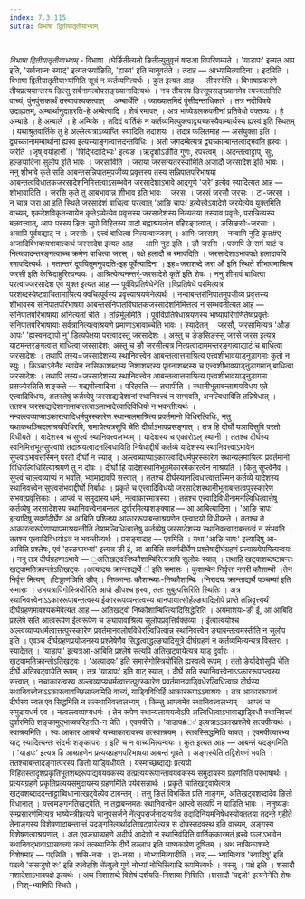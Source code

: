 ```yaml
---
index: 7.3.115
sutra: विभाषा द्वितीयातृतीयाभ्याम्

---
```

_विभाषा द्वितीयातृतीयाभ्याम्_ - विभाषा ।घेर्ङिती॑त्यतो ङितीत्युनुवृत्तं षष्ठआ विपरिणम्यते । 'याडापः' इत्यत आप इति, 'सर्वनाम्नः स्याट्' इत्यतःस्या॑ङिति, 'ह्यस्व' इति चानुवर्तते । तदाह — आभ्यामित्यादिना । इदमिति ।विभाषा द्वितीयातृतीयाभ्या॑मिति सूत्रं न कर्तव्यमित्यर्थः । कुत इत्यत आह — तीयस्येति । विभाषाप्रकरणे तीयप्रत्ययान्तस्य ङित्सु सर्वनामत्वोपसङ्ख्यानादित्यर्थः । नच तीयस्य ङित्सूपसङ्ख्यानमेव त्यज्यतामिति वाच्यं, पुंनपुंसकार्थं तस्यावश्यकत्वात् । अम्बार्थेति । व्याख्यातमिदं पुंसीदन्ताधिकारे । तत्र नदीविषये उदाह्यतम्, अम्बार्थानुदाहरति-हे अम्बेत्यादि । शेषं रमावत् । अत्र भाष्येडलकवतीनां प्रतिषेधो वक्तव्यः । हे अम्बाडे । हे अम्बाले । हे अम्बिके । तदिदं वार्तिकं न कर्तव्यमित्युक्त्वाद्व्यच्कस्यैवाम्बार्थस्य ह्यस्व॑ इति स्थितम् । यथाश्रुतवार्तिके तु हे अल्लेत्यत्राऽव्याप्तिः स्यादिति तदाशयः । तदत्र फलितमाह — असंयुक्ता इति । द्व्यच्कानामम्बार्थानां ह्यस्व इत्यस्याङ्गत्वात्तदन्तविधिः । अतो जगदम्बेत्यत्र द्व्यच्काम्बान्तत्वाद्भवति ह्रस्वः । जरेति ।जृष् वयोहानौ॑ । 'षिद्भिदादिभ्यः' इत्यङ ।ऋदृशोऽङी॑ति गुणः, रपरत्वम् । अदन्तत्वाट्टाप्, सुः, हल्ङ्यादिना सुलोप इति भावः । जरसाविति । जराया जरसन्यतरस्या॑मिति अजादौ जरसादेश इति भावः । ननु शीभावे कृते सति आबन्तसन्निपातमुपजीव्य प्रवृत्तस्य तस्य सन्निपातपरिभाषया आबन्तत्वविधातकजरसादेशनिमित्तत्वाऽसम्भवेन जरसादेशाऽभावे आद्गुणे 'जरे' इत्येव स्यादित्यत आह — शोभावादिति । जरसि कृते तु आबभावान्न शीभाव इति भावः । जरसः । जरसं जरसौ जरसः । टा-जरसा । न चात्र जरा आ इति स्थिते जरसादेशं बाधित्वा परत्वात् 'आङि चापः' इत्येत्त्वेऽयादेशे जरयेत्येव युक्तमिति वाच्यम्, एकदेशविकृतन्यायेन कृतेऽप्येत्येव प्रवृत्तस्य जरसादेशस्य नित्यतया तस्याव प्रवृत्तेः, परान्नित्यस्य बलवत्त्वात्, आपः परस्य ङितः सुपो विहितस्य याटो बह्वाश्रयत्वेन बहिरङ्गत्वात् । ङसिङसोः-जरसाः । अत्रापि पूर्ववद्याट् न । जरसोः । एत्त्वं बाधित्वा नित्यत्वाज्जरम् । आमि-जरसाम् । नन्वामि नुटि कृत#ए अजादिविभक्त्यभावात्कथं जरसादेश इत्यत आह — आमि नुट इति । ङौ जरसि । परमपि ङे रामं याटं च नित्य्त्वादन्तरङ्गत्वाच्च क्रमेण बाधित्वा जरस् । पक्षे हलादौ च रमावदिति । जरसादेशाऽभावपक्षे हलादावपि रमावदित्यर्थः । मतान्तरं दूषयितुमनुवदति-इह पूर्वेत्यादिना । इह=जराशब्दे जरा औ इति स्थिते शीभावमाश्रित्य जरसी इति केचिदाहुरित्यन्वयः । आश्रित्येत्यनन्तरं-॒जरसादेशे कृते॑ इति शेषः । ननु शीभावं बाधित्वा परत्वाज्जरसादेश एव युक्त इत्यत आह — पूर्वविप्रतिषेधेनेति ।विप्रतिषेधे पर॑मित्यत्र परशब्दस्येष्टवाचितामाश्रित्य क्वचित्पूर्वस्य प्रवृत्त्याश्रयणेनेत्यर्थः । नन्वाबन्तसंनिपातमुपजीव्य प्रवृत्तस्य शीभावस्य संनिपातपरिभाषया आबन्तसंनिपातविघातकजरसादेशनिमित्तत्वं न सम्भवतीत्यत आह — संनिपातपरिभाषाया अनित्यतां चेति । तन्निर्मूलमिति । पूर्वविप्रतिषेधाश्रयणस्य भाष्यापरिगणितेष्वप्रवृत्तेः संनिपातपरिभाषायाः सर्वत्रानित्यत्वाश्रयणे प्रमाणाऽभावाच्चेति भावः । स्यादेतत् । जरसौ, जरसामित्यत्र 'औङ आपः' 'ह्यस्वनद्यापो नु' डित्यपेक्षया परत्वादस्तु जरसादेशः । अस्तु च ङेङसिङस्सु जरसे जरस इत्यत्र याटमन्तरङ्गत्वात् बाधित्वा जरसादेशः, अस्तु च ङौ जरसीत्यत्र नित्यत्वादाममन्तरङ्गत्वाद्याटं च बाधित्वा जरसादेशः । तथापि तस्य=जरसादेशस्य स्थानिवत्त्वेन आबन्तत्वात्तमाश्रित्य एत्त्वशीभावयाड्नुडागमाः कुतो न स्युः । किञ्चाऽनेनैव न्यायेन नासिकाशब्दस्य निशाशब्दस्य पृतनाशब्दस्य च एत्त्वशीभावयाड्नुडागमान् बाधित्वा जरसादेशः । तथापि तस्य=जरसादेशस्य स्थानिवत्त्वेन आबन्तत्वात्तमाश्रित्य एत्त्वशीभावयाड्नुडागमा प्रसज्येरन्निति शङ्कते — यद्यपीत्यादिना । परिहरति — तथापीति । स्थानीभूताबन्ताश्रयविधय एते एत्त्वादिविधयः, अतस्तेषु कर्तव्येषु जरसाद्यादेशानां स्थानिवत्त्वं न सम्भवति, अनल्विधाविति तन्निषेधात् । ततश्च जरसाद्यादेशानामाबन्तत्वाऽलाभादेत्त्वादिविधियो न भवन्तीत्यर्थः । नन्वल्त्वव्याप्याऽकारत्वादिधर्मपुरस्कारेण स्थान्यलमाश्रित्य प्रवर्तमानो विधिरल्विधिः, नतु यथाकथञ्चिदलाश्रयविधिरपि, रामायेत्यत्रसुपि चे॑ति दीर्घाऽभावप्रसङ्गात् । तत्र हि दीर्घो यञादिसुपि परतो विधीयते । यादेशस्य च सुप्त्वं स्थानिवत्त्वलभ्यम् । यादेशस्य च एकारोऽल् स्थानी । ततश्च दीर्घस्य स्वनिमित्तभूतसुप्त्वांशे तदाश्रयत्वादनल्विधाविति निषेधाद्दीर्घे कर्तव्ये यादेशस्य स्थानिवत्त्वाऽभावेन सुप्त्वाऽभावत्तस्मिन् परतो दीर्घो न स्यात् । अल्त्वब्याप्याऽकारत्वादिधर्मपुरस्कारेण स्थान्यलमाश्रित्य प्रवर्तमानो विधिरल्विधिरित्याश्रयणे तु न दोषः । दीर्घो हि यादेशस्थानिभूतमेकारमेकारत्वेन नाश्रयति । किंतु सुप्त्वेनैव । सुप्त्वं चाल्त्वव्याप्यं न भवति, भ्यामादावपि सत्त्वात् । ततश्च दीर्घस्यानल्विधात्वात्तस्मिन् कर्तव्ये यादेशस्य स्थानिवत्त्वेन सुप्त्वसंभवाद्दीर्घो निर्बाधः । प्रकृते च एत्त्वादिविधयो जरसादेशस्थानीभूताबन्तत्वपुरस्कारेण संभवत्प्रवृत्तिकाः । आप्त्वं च समुदास्य धर्मः, नत्वाकारमात्रस्या । ततश्च एत्त्वादिविधीनामनल्विधित्वात्तेषु कर्तव्येषु जरसादेशस्य स्थानिवत्त्वेनाबन्तत्वं दुर्वारमित्याशङ्क्याह — आ आबित्यादिना । 'आङि चापः' इत्यादिषु सवर्णदीर्घेण आ आबिति प्रश्लिष्य आकाररूपाबन्ताश्रयणेन एत्त्वादयो विधीयन्ते । ततश्च ते आकारत्वरूपेणाप्यापमाश्रयन्तीति तेषामल्विधित्वात्तेषु कर्तव्येषु जरसादेशस्य स्थानिवत्त्वादाबन्तत्वं न संभवति । ततश्च एत्त्वादिविधयोऽत्र न भवन्तीत्यर्थः । प्रसङ्गादाह — एवमिति । यथा 'आङि चापः' इत्यादिषु आ-आबिति प्रश्लेषः, एवं 'हल्ङ्याब्भ्यां' इत्यत्र ङी ई, आ आबिति सवर्णदीर्घेण प्रश्लेषाद्दीर्घग्रहणं प्रत्याख्येयमित्यन्वयः । ननु तत्र दीर्घग्रहणाऽभावे — ॒अतिखट्वः॑निष्कौशाम्बि॑रित्यत्रापि सुलोपः स्यात् । तथाहि खट्वाशब्दष्टाबन्तः खट्वामतिक्रान्तोऽतिखट्वः ।अत्यादयः क्रान्ताद्यर्थे ॑ इति समासः । कुशाम्बेन निर्वृत्ता नगरी कौशाम्बी ।तेन निर्वृत्त मित्यण् ।टिड्ढाण॑ञिति ङीप् । निष्क्रान्तः कौशाम्ब्याः-निष्कौशाम्बिः ।निरादयः क्रान्ताद्यर्थे पञ्चम्या॑ इति समासः । उभयत्रापिगोस्त्रियो॑रिति आपो ङीपश्च ह्रस्वः, ततः सुबुत्पत्तिरिति स्थितिः । अत्र स्थानिवत्त्वेनाऽऽकाररूपाबन्तत्वस्य ईकाररूपव्यन्तत्वस्य चानपायात्सोर्हल्ङ्यादिलोपे प्राप्ते तन्निवृत्त्यर्थं दीर्घग्रहणमावश्यकमेवेत्यत आह — अतिखट्वो निष्कौशाम्बिरित्यादिसिद्धेरिति । अयमाशयः-ङी ई, आ आबिति प्रश्लेषे सति आत्वरूपेण ईत्वरूपेण च ङ्यापावाश्रित्य सुलोपप्रवृत्तिर्वक्तव्या । ईत्वात्वयोश्च अल्त्वव्याप्यधर्मत्वात्तत्पुरस्कारेण प्रवर्तमानवलोपविधेरल्विधित्वान्न स्थानिवत्त्वेन ङ्याबन्तत्वमस्तीति न सुलोप इति । एवञ्च दीर्घग्रहणप्रयोजनस्य प्रश्लेषेणैव सिद्धत्वाद्धल्ङ्यादिसूत्रे दीर्घग्रहणं न कर्तव्यमित्यन्यत्र विस्तरः । स्यादेतत् । 'याडापः' इत्यत्रआ-आ॑बिति प्रश्लेषे सत्यपि अतिखट्वायेत्यत्र याड् दुर्वारः । खट्वामतिक्रान्तोऽतिखट्वः । 'अत्यादयः' इति समासेगोस्त्रियो॑रिति ह्यस्वत्वे रूपम् । ततो ङेर्यादेशेसुपि चे॑ति दीर्घे अतिखट्वायेति रूपम् । तत्र 'याडापः' इति याट् स्यात् । दीर्घे सति स्थानिवत्त्वेनाऽऽकाररूपाप्त्वस्य सत्त्वात् । नचाकारत्वस्य अल्त्वव्याप्यधर्मत्वात्तत्पुरस्कारेण प्रवर्तमानयाड्विधेरल्विधित्वान्न दीर्घस्य स्थानिवत्त्वेनाऽऽकारत्वावच्छिन्नाप्त्वमिति वाच्यं, याड्विविधिर्हि आकाररूपाऽऽबाश्रयः । तत्र आकाररूपत्वं दीर्घस्य स्वत एव सिद्धमिति न तत्स्थानिवत्त्वलभ्यम् । किन्तु आप्त्वमेव स्थानिवत्त्वलभ्यम् । आप्त्वं च समुदायधर्म एव । नत्वल्त्वव्याप्यधर्मः । तेन रूपेण स्थान्यलाश्रयत्वेऽपि अल्विधित्वाऽभावाद्याड्विधौ स्थानिवत्त्वं दुर्वारमिति शङ्कामुद्भाव्यपरिहरति-न चेति । एवमपीति । 'याडाप#ः' इत्यत्राऽऽकारप्रश्लेषे सत्यपीत्यर्थः ।स्वाश्रयमिति । स्वः आकार आश्रयो यस्याकारत्वस्य तत्स्वाश्रयम् । स्तवस्सिद्धमिति यावत् । एवमपीत्यारभ्य याट् स्यादित्यन्तः संदर्भः शङ्कापरः । इति च न वाच्यमित्यन्वयः । कुत इत्यत आह — आबन्तं यदङ्गमिति । 'याडपः' इत्यत्र हि आब्ग्रहणेन प्रत्ययग्रहणपरिभाषया आबन्तं गृह्रते । अङ्गस्येति तद्विशेषणं भवति । ततश्चाबन्तादङ्गात्परस्य ङितो याड्विधीयते । यस्माच्छब्दाद्यः प्रत्ययो विहितस्तादृशप्रकृतिभूतशब्दरूपाद्यवयवकस्य तत्प्रत्ययरूपान्तावयवकस्य समुदायस्य ग्रहणमिति परभाषार्थः । प्रत्ययग्रहणे प्रकृतिप्रत्ययसमुदायस्य ग्रहणमिति पर्यवसन्नार्थः । प्रकृते चातिखट्वायेत्यत्र खट्वशब्दाददन्ताट्टाब्विधानात्खट्वेत्येव टाबन्तम् । तत्तु ङितं विभकिंत प्रति नाङ्गम्, अतिखट्वशब्दादेव ङितो विधानात् । यत्त्वमङ्गनतिखट्वेति, न तट्टाबन्तमतः स्थानिवत्त्वेन आप्त्वे सत्यपि न याडिति भावः । ननुष्यङः सम्प्रसारण॑मित्यत्र भाष्येस्त्रीप्रत्यये चानुपसर्जने ने॑त्युपसर्जनादन्यत्रैव तदादिनियमनिषेधस्योक्ततया तदन्ते गृहीते तेनाङ्गस्य विशेषणादाबन्तान्तं यदङ्गमित्यर्थादतिखट्वायेत्यत्र स दोषस्तदवस्थ इति वाच्यम्, अङ्गस्य विशेषणत्वाश्रयणात् । अत एवङ्याब्ग्रहणे अदीर्घ आदेशो न स्थानिव॑दिति वार्तिककारमतं ह्रस्वे फलाऽभावेन स्थानिवद्भावाऽप्रसक्त्या कथं तत्स्थानिके दीर्घे तल्लाभ इति भाष्यकारेण दूषितम् । अथ नासिकाशब्दे विशेषमाह — पद्दन्निति । शसि-नसः । टा-नसा । नोभ्यामित्यादीति । नस् — भ्यामित्यत्र 'स्वादिषु' इति पदत्वे 'ससजुषो रुः' इति रुत्वेहशि चे॑त्युत्वे गुणे नोभ्यां नोभिरित्यादि रूपमित्यर्थः । नस्सु । पक्षे इति । शसादौ नशादेशाऽभावपक्षे इत्यर्थः । अथ निशाशब्दे विशेषं दर्शयति-निशाया निशिति ।शसादौ 'पद्दन्नो' इत्यनेने॑ति शेषः । निश्-भ्यामिति स्थिते । 